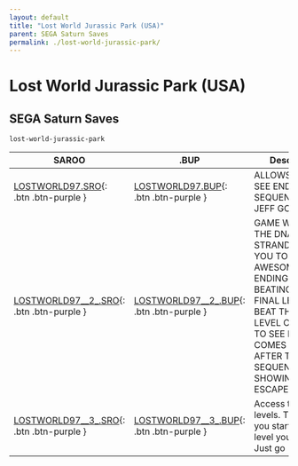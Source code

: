 ```yaml
---
layout: default
title: "Lost World Jurassic Park (USA)"
parent: SEGA Saturn Saves
permalink: ./lost-world-jurassic-park/
---
```

# Lost World Jurassic Park (USA)

## SEGA Saturn Saves

`lost-world-jurassic-park`

| SAROO | .BUP | Description |
|------|----------|-------------|
| [LOSTWORLD97.SRO](LOSTWORLD97.SRO){: .btn .btn-purple } | [LOSTWORLD97.BUP](LOSTWORLD97.BUP){: .btn .btn-purple } | ALLOWS YOU TO SEE ENDING FMV SEQUENCE WITH JEFF GOLDBLUM. |
| [LOSTWORLD97__2_.SRO](LOSTWORLD97__2_.SRO){: .btn .btn-purple } | [LOSTWORLD97__2_.BUP](LOSTWORLD97__2_.BUP){: .btn .btn-purple } | GAME WITH ALL THE DNA STRANDS,ALLOWS YOU TO SEE AWESOME FMV ENDING AFTER BEATING THE FINAL LEVEL. BEAT THE LAST LEVEL ON EASY TO SEE IT.IT COMES RIGHT AFTER THE FMV SEQUENCE SHOWING SARAH ESCAPE. |
| [LOSTWORLD97__3_.SRO](LOSTWORLD97__3_.SRO){: .btn .btn-purple } | [LOSTWORLD97__3_.BUP](LOSTWORLD97__3_.BUP){: .btn .btn-purple } | Access to all levels. This will let you start on any level you want to. Just go |
